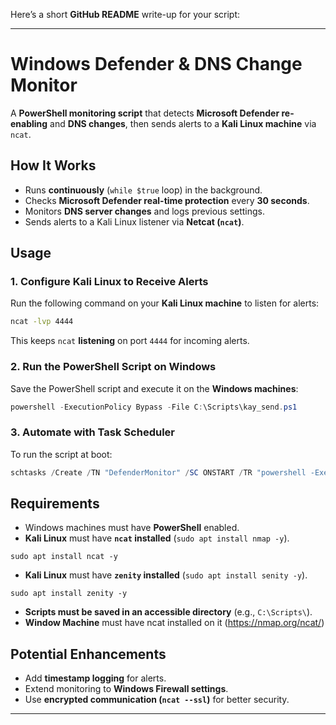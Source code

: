 Here’s a short **GitHub README** write-up for your script:

---

# **Windows Defender & DNS Change Monitor**
A **PowerShell monitoring script** that detects **Microsoft Defender re-enabling** and **DNS changes**, then sends alerts to a **Kali Linux machine** via `ncat`.

## **How It Works**
- Runs **continuously** (`while $true` loop) in the background.
- Checks **Microsoft Defender real-time protection** every **30 seconds**.
- Monitors **DNS server changes** and logs previous settings.
- Sends alerts to a Kali Linux listener via **Netcat (`ncat`)**.

## **Usage**
### **1. Configure Kali Linux to Receive Alerts**
Run the following command on your **Kali Linux machine** to listen for alerts:
```bash
ncat -lvp 4444
```
This keeps `ncat` **listening** on port `4444` for incoming alerts.

### **2. Run the PowerShell Script on Windows**
Save the PowerShell script and execute it on the **Windows machines**:
```powershell
powershell -ExecutionPolicy Bypass -File C:\Scripts\kay_send.ps1
```

### **3. Automate with Task Scheduler**
To run the script at boot:
```powershell
schtasks /Create /TN "DefenderMonitor" /SC ONSTART /TR "powershell -ExecutionPolicy Bypass -File C:\Scripts\kay_send.ps1" /RU SYSTEM
```

## **Requirements**
- Windows machines must have **PowerShell** enabled.
- **Kali Linux** must have **`ncat` installed** (`sudo apt install nmap -y`).
```
sudo apt install ncat -y
```

- **Kali Linux** must have **`zenity` installed** (`sudo apt install senity -y`).
```
sudo apt install zenity -y
```
- **Scripts must be saved in an accessible directory** (e.g., `C:\Scripts\`).
- **Window Machine** must have ncat installed on it (https://nmap.org/ncat/) 

## **Potential Enhancements**
- Add **timestamp logging** for alerts.
- Extend monitoring to **Windows Firewall settings**.
- Use **encrypted communication (`ncat --ssl`)** for better security.

---


